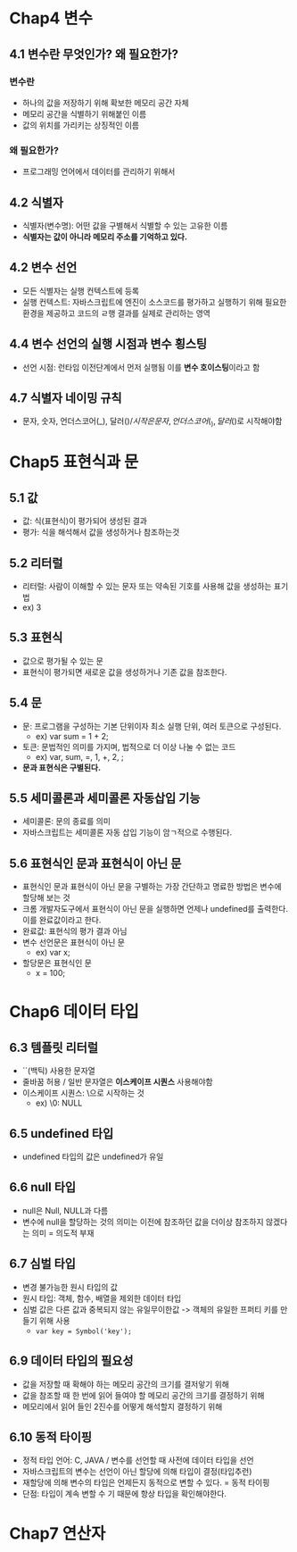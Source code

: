 # Chap4 변수
## 4.1 변수란 무엇인가? 왜 필요한가?
### 변수란
- 하나의 값을 저장하기 위해 확보한 메모리 공간 자체
- 메모리 공간을 식별하기 위해붙인 이름
- 값의 위치를 가리키는 상징적인 이름
### 왜 필요한가?
- 프로그래밍 언어에서 데이터를 관리하기 위해서

## 4.2 식별자
- 식별자(변수명): 어떤 값을 구별해서 식별할 수 있는 고유한 이름
- **식별자는 값이 아니라 메모리 주소를 기억하고 있다.**

## 4.2 변수 선언
- 모든 식별자는 실행 컨텍스트에 등록
- 실행 컨텍스트: 자바스크립트에 엔진이 소스코드를 평가하고 실행하기 위해 필요한 환경을 제공하고 코드의 ㄹ행 결과를 실제로 관리하는 영역

## 4.4 변수 선언의 실행 시점과 변수 횡스팅
- 선언 시점: 런타임 이전단계에서 먼저 실행됨 이를 **변수 호이스팅**이라고 함

## 4.7 식별자 네이밍 규칙
- 문자, 숫자, 언더스코어(_), 달러($) / 시작은 문자, 언더스코어(_), 달러($)로 시작해야함


# Chap5 표현식과 문
## 5.1 값
- 값: 식(표현식)이 평가되어 생성된 결과
- 평가: 식을 해석해서 값을 생성하거나 참조하는것

## 5.2 리터럴
- 리터럴: 사람이 이해할 수 있는 문자 또는 약속된 기호를 사용해 값을 생성하는 표기법
- ex) 3 

## 5.3 표현식
- 값으로 평가될 수 있는 문
- 표현식이 평가되면 새로운 값을 생성하거나 기존 값을 참조한다.

## 5.4 문
- 문: 프로그램을 구성하는 기본 단위이자 최소 실행 단위, 여러 토큰으로 구성된다.
  - ex) var sum =  1 +  2;
- 토큰: 문법적인 의미를 가지며, 법적으로 더 이상 나눌 수 없는 코드
  - ex) var, sum, =, 1, +, 2, ;
- **문과 표현식은 구별된다.**

## 5.5 세미콜론과 세미콜론 자동삽입 기능
- 세미콜론: 문의 종료를 의미
- 자바스크립트는 세미콜론 자동 삽입 기능이 암ㄱ적으로 수행된다.

## 5.6 표현식인 문과 표현식이 아닌 문
- 표현식인 문과 표현식이 아닌 문을 구별하는 가장 간단하고 명료한 방법은 변수에 할당해 보는 것
- 크롬 개발자도구에서 표현식이 아닌 문을 실행하면 언제나 undefined를 출력한다. 이를 완료값이라고 한다.
- 완료값: 표현식의 평가 결과 아님
- 변수 선언문은 표현식이 아닌 문
  - ex) var x;
- 할당문은 표현식인 문
  - x = 100;


# Chap6 데이터 타입
## 6.3 템플릿 리터럴
- ``(백틱) 사용한 문자열
- 줄바꿈 허용 / 일반 문자열은 **이스케이프 시퀀스** 사용해야함
- 이스케이프 시퀀스: \으로 시작하는 것 
  - ex) \0: NULL

## 6.5 undefined 타입
- undefined 타입의 값은 undefined가 유일

## 6.6 null 타입
- null은 Null, NULL과 다름
- 변수에 null을 할당하는 것의 의미는 이전에 참조하던 값을 더이상 참조하지 않겠다는 의미 = 의도적 부재

## 6.7 심벌 타입
- 변경 불가능한 원시 타입의 값
- 원시 타입: 객체, 함수, 배열을 제외한 데이터 타입
- 심벌 값은 다른 값과 중복되지 않는 유일무이한값 -> 객체의 유일한 프퍼티 키를 만들기 위해 사용
  - ```var key = Symbol('key');```

## 6.9 데이터 타입의 필요성
- 값을 저장할 때 확해야 하는 메모리 공간의 크기를 결저앟기 위해
- 값을 참조할 때 한 번에 읽어 들여야 할 메모리 공간의 크기를 결정하기 위해
- 메모리에서 읽어 들인 2진수를 어떻게 해석할지 결정하기 위해

## 6.10 동적 타이핑
- 정적 타입 언어: C, JAVA / 변수를 선언할 때 사전에 데이터 타입을 선언
- 자바스크립트의 변수는 선언이 아닌 할당에 의해 타입이 결정(타입추런)
- 재할당에 의해 변수의 타입은 언제든지 동적으로 변할 수 있다. = 동적 타이핑
- 단점: 타입이 계속 변할 수 기 때문에 항상 타입을 확인해야한다.


# Chap7 연산자



